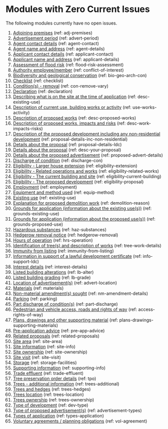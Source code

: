# Modules with Zero Current Issues
The following modules currently have no open issues.

1. [Adjoining premises](https://github.com/digital-land/planning-application-data-specification/discussions/25) (ref: adj-premises)
2. [Advertisement period](https://github.com/digital-land/planning-application-data-specification/discussions/27) (ref: advert-period)
3. [Agent contact details](https://github.com/digital-land/planning-application-data-specification/discussions/30) (ref: agent-contact)
4. [Agent name and address](https://github.com/digital-land/planning-application-data-specification/discussions/28) (ref: agent-details)
5. [Applicant contact details](https://github.com/digital-land/planning-application-data-specification/discussions/31) (ref: applicant-contact)
6. [Applicant name and address](https://github.com/digital-land/planning-application-data-specification/discussions/29) (ref: applicant-details)
7. [Assessment of flood risk](https://github.com/digital-land/planning-application-data-specification/discussions/49) (ref: flood-risk-assessment)
8. [Authority employee/member](https://github.com/digital-land/planning-application-data-specification/discussions/50) (ref: conflict-of-interest)
9. [Biodiversity and geological conservation](https://github.com/digital-land/planning-application-data-specification/discussions/51) (ref: bio-geo-arch-con)
10. [Checklist](https://github.com/digital-land/planning-application-data-specification/discussions/55) (ref: checklist)
11. [Condition(s) - removal](https://github.com/digital-land/planning-application-data-specification/discussions/56) (ref: con-remove-vary)
12. [Declaration](https://github.com/digital-land/planning-application-data-specification/discussions/57) (ref: declaration)
13. [Describing what is on the site at the time of application](https://github.com/digital-land/planning-application-data-specification/discussions/61) (ref: desc-existing-use)
14. [Description of current use, building works or activity](https://github.com/digital-land/planning-application-data-specification/discussions/62) (ref: use-works-activity)
15. [Description of proposed works](https://github.com/digital-land/planning-application-data-specification/discussions/156) (ref: desc-proposed-works)
16. [Description of proposed works, impacts and risks](https://github.com/digital-land/planning-application-data-specification/discussions/81) (ref: desc-work-impacts-risks)
17. [Description of the proposed development including any non-residential development](https://github.com/digital-land/planning-application-data-specification/discussions/79) (ref: proposal-details-inc-non-residential)
18. [Details about the proposal](https://github.com/digital-land/planning-application-data-specification/discussions/206) (ref: proposal-details-ldc)
19. [Details about the proposal](https://github.com/digital-land/planning-application-data-specification/discussions/63) (ref: desc-your-proposal)
20. [Details about the proposed advertisement](https://github.com/digital-land/planning-application-data-specification/discussions/82) (ref: proposed-advert-details)
21. [Discharge of condition](https://github.com/digital-land/planning-application-data-specification/discussions/149) (ref: discharge-con)
22. [Eligibility - Larger house extension](https://github.com/digital-land/planning-application-data-specification/discussions/192) (ref: eligibility-extension)
23. [Eligibility - Related operations and works](https://github.com/digital-land/planning-application-data-specification/discussions/87) (ref: eligibility-related-works)
24. [Eligibility - The current building and site](https://github.com/digital-land/planning-application-data-specification/discussions/88) (ref: eligibility-current-building)
25. [Eligibility - The proposed development](https://github.com/digital-land/planning-application-data-specification/discussions/89) (ref: eligibility-proposal)
26. [Employment](https://github.com/digital-land/planning-application-data-specification/discussions/43) (ref: employment)
27. [Equipment and method used](https://github.com/digital-land/planning-application-data-specification/discussions/85) (ref: equip-method)
28. [Existing use](https://github.com/digital-land/planning-application-data-specification/discussions/42) (ref: existing-use)
29. [Explanation for proposed demolition work](https://github.com/digital-land/planning-application-data-specification/discussions/86) (ref: demolition-reason)
30. [Grounds for application (information about the existing use(s))](https://github.com/digital-land/planning-application-data-specification/discussions/92) (ref: grounds-existing-use)
31. [Grounds for application (information about the proposed use(s))](https://github.com/digital-land/planning-application-data-specification/discussions/93) (ref: grounds-proposed-use)
32. [Hazardous substances](https://github.com/digital-land/planning-application-data-specification/discussions/40) (ref: haz-substances)
33. [Hedgerow removal notice](https://github.com/digital-land/planning-application-data-specification/discussions/217) (ref: hedgerow-removal)
34. [Hours of operation](https://github.com/digital-land/planning-application-data-specification/discussions/39) (ref: hrs-operation)
35. [Identification of tree(s) and description of works](https://github.com/digital-land/planning-application-data-specification/discussions/94) (ref: tree-work-details)
36. [Immunity from listing](https://github.com/digital-land/planning-application-data-specification/discussions/38) (ref: immunity-from-listing)
37. [Information in support of a lawful development certificate](https://github.com/digital-land/planning-application-data-specification/discussions/96) (ref: info-support-ldc)
38. [Interest details](https://github.com/digital-land/planning-application-data-specification/discussions/212) (ref: interest-details)
39. [Listed building alterations](https://github.com/digital-land/planning-application-data-specification/discussions/99) (ref: lb-alter)
40. [Listed building grading](https://github.com/digital-land/planning-application-data-specification/discussions/36) (ref: lb-grade)
41. [Location of advertisement(s)](https://github.com/digital-land/planning-application-data-specification/discussions/64) (ref: advert-location)
42. [Materials](https://github.com/digital-land/planning-application-data-specification/discussions/26) (ref: materials)
43. [Non-material amendment(s) sought](https://github.com/digital-land/planning-application-data-specification/discussions/76) (ref: nm-amendment-details)
44. [Parking](https://github.com/digital-land/planning-application-data-specification/discussions/66) (ref: parking)
45. [Part discharge of condition(s)](https://github.com/digital-land/planning-application-data-specification/discussions/140) (ref: part-discharge)
46. [Pedestrian and vehicle access, roads and rights of way](https://github.com/digital-land/planning-application-data-specification/discussions/100) (ref: access-rights-of-way)
47. [Plans, drawings and other supporting material](https://github.com/digital-land/planning-application-data-specification/discussions/102) (ref: plans-drawings-supporting-materials)
48. [Pre-application advice](https://github.com/digital-land/planning-application-data-specification/discussions/35) (ref: pre-app-advice)
49. [Related proposals](https://github.com/digital-land/planning-application-data-specification/discussions/34) (ref: related-proposals)
50. [Site area](https://github.com/digital-land/planning-application-data-specification/discussions/103) (ref: site-area)
51. [Site information](https://github.com/digital-land/planning-application-data-specification/discussions/104) (ref: site-info)
52. [Site ownership](https://github.com/digital-land/planning-application-data-specification/discussions/105) (ref: site-ownership)
53. [Site visit](https://github.com/digital-land/planning-application-data-specification/discussions/32) (ref: site-visit)
54. [Storage](https://github.com/digital-land/planning-application-data-specification/discussions/67) (ref: storage-facilities)
55. [Supporting information](https://github.com/digital-land/planning-application-data-specification/discussions/107) (ref: supporting-info)
56. [Trade effluent](https://github.com/digital-land/planning-application-data-specification/discussions/74) (ref: trade-effluent)
57. [Tree preservation order details](https://github.com/digital-land/planning-application-data-specification/discussions/108) (ref: tpo)
58. [Trees - additional information](https://github.com/digital-land/planning-application-data-specification/discussions/109) (ref: trees-additional)
59. [Trees and hedges](https://github.com/digital-land/planning-application-data-specification/discussions/110) (ref: trees-hedges)
60. [Trees location](https://github.com/digital-land/planning-application-data-specification/discussions/111) (ref: trees-location)
61. [Trees ownership](https://github.com/digital-land/planning-application-data-specification/discussions/112) (ref: trees-ownership)
62. [Type of development](https://github.com/digital-land/planning-application-data-specification/discussions/113) (ref: dev-type)
63. [Type of proposed advertisement(s)](https://github.com/digital-land/planning-application-data-specification/discussions/114) (ref: advertisement-types)
64. [Types of application](https://github.com/digital-land/planning-application-data-specification/discussions/73) (ref: types-application)
65. [Voluntary agreements / planning obligations](https://github.com/digital-land/planning-application-data-specification/discussions/115) (ref: vol-agreement)